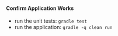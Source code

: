 
#### Confirm Application Works

* run the unit tests: `gradle test`
* run the application: `gradle -q clean run`
